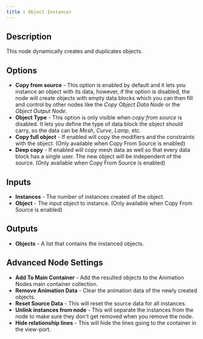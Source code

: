 ```yaml
---
title : Object Instancer
---
```


## Description

This node dynamically creates and duplicates objects.

## Options

- **Copy from source** - This option is enabled by default and it lets you
  instance an object with its data, however, if the option is disabled, the
  node will create objects with empty data blocks which you can then fill and
  control by other nodes like the *Copy Object Data Node* or the *Object
  Output Node*.
- **Object Type** - This option is only visible when *copy from source* is
  disabled. It lets you define the type of data block the object should carry,
  so the data can be *Mesh*, *Curve*, *Lamp*, etc.
- **Copy full object** - If enabled will copy the modifiers and the constraints
  with the object. (Only available when Copy From Source is enabled)
- **Deep copy** - If enabled will copy mesh data as well so that every data
  block has a single user. The new object will be independent of the source.
  (Only available when Copy From Source is enabled)

## Inputs

- **Instances** - The number of instances created of the object.
- **Object** - The input object to instance. (Only available when Copy
    From Source is enabled)

## Outputs

- **Objects** - A list that contains the instanced objects.

## Advanced Node Settings

- **Add To Main Container** - Add the resulted objects to the Animation Nodes
  main container collection.
- **Remove Animation Data** - Clear the animation data of the newly created
  objects.
- **Reset Source Data** - This will reset the source data for all instances.
- **Unlink instances from node** - This will separate the instances from the
  node to make sure they don't get removed when you remove the node.
- **Hide relationship lines** - This will hide the lines going to the container
  in the view-port.
